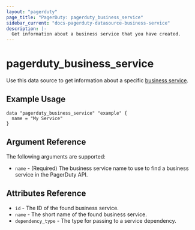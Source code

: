 ```yaml
---
layout: "pagerduty"
page_title: "PagerDuty: pagerduty_business_service"
sidebar_current: "docs-pagerduty-datasource-business-service"
description: |-
  Get information about a business service that you have created.
---
```


# pagerduty\_business\_service

Use this data source to get information about a specific [business service][1].

## Example Usage

```hcl
data "pagerduty_business_service" "example" {
  name = "My Service"
}
```

## Argument Reference

The following arguments are supported:

* `name` - (Required) The business service name to use to find a business service in the PagerDuty API.

## Attributes Reference
* `id` - The ID of the found business service.
* `name` - The short name of the found business service.
* `dependency_type` - The type for passing to a service dependency.

[1]: https://api-reference.pagerduty.com/#!/Business_Services/get_business_services
